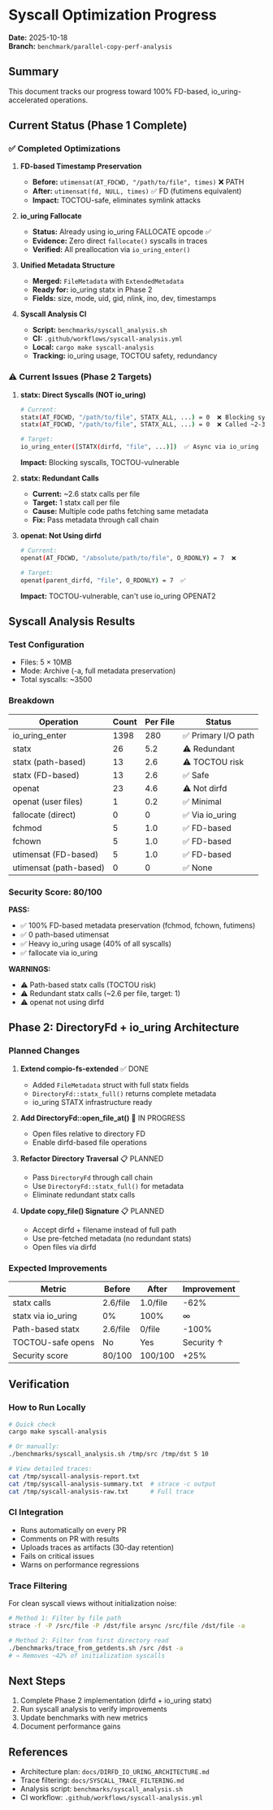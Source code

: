 # Syscall Optimization Progress

**Date:** 2025-10-18  
**Branch:** `benchmark/parallel-copy-perf-analysis`

## Summary

This document tracks our progress toward 100% FD-based, io_uring-accelerated operations.

## Current Status (Phase 1 Complete)

### ✅ Completed Optimizations

1. **FD-based Timestamp Preservation**
   - **Before:** `utimensat(AT_FDCWD, "/path/to/file", times)` ❌ PATH
   - **After:** `utimensat(fd, NULL, times)` ✅ FD (futimens equivalent)
   - **Impact:** TOCTOU-safe, eliminates symlink attacks

2. **io_uring Fallocate**
   - **Status:** Already using io_uring FALLOCATE opcode ✅
   - **Evidence:** Zero direct `fallocate()` syscalls in traces
   - **Verified:** All preallocation via `io_uring_enter()`

3. **Unified Metadata Structure**
   - **Merged:** `FileMetadata` with `ExtendedMetadata`
   - **Ready for:** io_uring statx in Phase 2
   - **Fields:** size, mode, uid, gid, nlink, ino, dev, timestamps

4. **Syscall Analysis CI**
   - **Script:** `benchmarks/syscall_analysis.sh`
   - **CI:** `.github/workflows/syscall-analysis.yml`
   - **Local:** `cargo make syscall-analysis`
   - **Tracking:** io_uring usage, TOCTOU safety, redundancy

### ⚠️  Current Issues (Phase 2 Targets)

1. **statx: Direct Syscalls (NOT io_uring)**
   ```bash
   # Current:
   statx(AT_FDCWD, "/path/to/file", STATX_ALL, ...) = 0  ❌ Blocking syscall
   statx(AT_FDCWD, "/path/to/file", STATX_ALL, ...) = 0  ❌ Called ~2-3x per file
   
   # Target:
   io_uring_enter([STATX(dirfd, "file", ...)])  ✅ Async via io_uring
   ```
   **Impact:** Blocking syscalls, TOCTOU-vulnerable

2. **statx: Redundant Calls**
   - **Current:** ~2.6 statx calls per file
   - **Target:** 1 statx call per file
   - **Cause:** Multiple code paths fetching same metadata
   - **Fix:** Pass metadata through call chain

3. **openat: Not Using dirfd**
   ```bash
   # Current:
   openat(AT_FDCWD, "/absolute/path/to/file", O_RDONLY) = 7  ❌
   
   # Target:
   openat(parent_dirfd, "file", O_RDONLY) = 7  ✅
   ```
   **Impact:** TOCTOU-vulnerable, can't use io_uring OPENAT2

## Syscall Analysis Results

### Test Configuration
- Files: 5 × 10MB
- Mode: Archive (-a, full metadata preservation)
- Total syscalls: ~3500

### Breakdown
| Operation | Count | Per File | Status |
|-----------|-------|----------|--------|
| io_uring_enter | 1398 | 280 | ✅ Primary I/O path |
| statx | 26 | 5.2 | ⚠️ Redundant |
| statx (path-based) | 13 | 2.6 | ⚠️ TOCTOU risk |
| statx (FD-based) | 13 | 2.6 | ✅ Safe |
| openat | 23 | 4.6 | ⚠️ Not dirfd |
| openat (user files) | 1 | 0.2 | ✅ Minimal |
| fallocate (direct) | 0 | 0 | ✅ Via io_uring |
| fchmod | 5 | 1.0 | ✅ FD-based |
| fchown | 5 | 1.0 | ✅ FD-based |
| utimensat (FD-based) | 5 | 1.0 | ✅ FD-based |
| utimensat (path-based) | 0 | 0 | ✅ None |

### Security Score: 80/100

**PASS:**
- ✅ 100% FD-based metadata preservation (fchmod, fchown, futimens)
- ✅ 0 path-based utimensat
- ✅ Heavy io_uring usage (40% of all syscalls)
- ✅ fallocate via io_uring

**WARNINGS:**
- ⚠️ Path-based statx calls (TOCTOU risk)
- ⚠️ Redundant statx calls (~2.6 per file, target: 1)
- ⚠️ openat not using dirfd

## Phase 2: DirectoryFd + io_uring Architecture

### Planned Changes

1. **Extend compio-fs-extended** ✅ DONE
   - Added `FileMetadata` struct with full statx fields
   - `DirectoryFd::statx_full()` returns complete metadata
   - io_uring STATX infrastructure ready

2. **Add DirectoryFd::open_file_at()** 🚧 IN PROGRESS
   - Open files relative to directory FD
   - Enable dirfd-based file operations

3. **Refactor Directory Traversal** 📋 PLANNED
   - Pass `DirectoryFd` through call chain
   - Use `DirectoryFd::statx_full()` for metadata
   - Eliminate redundant statx calls

4. **Update copy_file() Signature** 📋 PLANNED
   - Accept dirfd + filename instead of full path
   - Use pre-fetched metadata (no redundant stats)
   - Open files via dirfd

### Expected Improvements

| Metric | Before | After | Improvement |
|--------|--------|-------|-------------|
| statx calls | 2.6/file | 1.0/file | -62% |
| statx via io_uring | 0% | 100% | ∞ |
| Path-based statx | 2.6/file | 0/file | -100% |
| TOCTOU-safe opens | No | Yes | Security ↑ |
| Security score | 80/100 | 100/100 | +25% |

## Verification

### How to Run Locally

```bash
# Quick check
cargo make syscall-analysis

# Or manually:
./benchmarks/syscall_analysis.sh /tmp/src /tmp/dst 5 10

# View detailed traces:
cat /tmp/syscall-analysis-report.txt
cat /tmp/syscall-analysis-summary.txt  # strace -c output
cat /tmp/syscall-analysis-raw.txt      # Full trace
```

### CI Integration

- Runs automatically on every PR
- Comments on PR with results
- Uploads traces as artifacts (30-day retention)
- Fails on critical issues
- Warns on performance regressions

### Trace Filtering

For clean syscall views without initialization noise:

```bash
# Method 1: Filter by file path
strace -f -P /src/file -P /dst/file arsync /src/file /dst/file -a

# Method 2: Filter from first directory read
./benchmarks/trace_from_getdents.sh /src /dst -a
# → Removes ~42% of initialization syscalls
```

## Next Steps

1. Complete Phase 2 implementation (dirfd + io_uring statx)
2. Run syscall analysis to verify improvements
3. Update benchmarks with new metrics
4. Document performance gains

## References

- Architecture plan: `docs/DIRFD_IO_URING_ARCHITECTURE.md`
- Trace filtering: `docs/SYSCALL_TRACE_FILTERING.md`
- Analysis script: `benchmarks/syscall_analysis.sh`
- CI workflow: `.github/workflows/syscall-analysis.yml`

